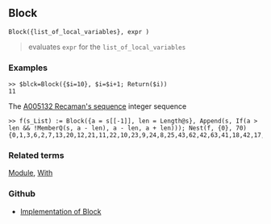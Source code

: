 ## Block

```
Block({list_of_local_variables}, expr )
```

> evaluates `expr` for the `list_of_local_variables`

### Examples

```
>> $blck=Block({$i=10}, $i=$i+1; Return($i))
11
```

The [A005132 Recaman's sequence](http://oeis.org/A005132) integer sequence

```
>> f(s_List) := Block({a = s[[-1]], len = Length@s}, Append(s, If(a > len && !MemberQ(s, a - len), a - len, a + len))); Nest(f, {0}, 70) 
{0,1,3,6,2,7,13,20,12,21,11,22,10,23,9,24,8,25,43,62,42,63,41,18,42,17,43,16,44,15,45,14,46,79,113,78,114,77,39,78,38,79,37,80,36,81,35,82,34,83,33,84,32,85,31,86,30,87,29,88,28,89,27,90,26,91,157,224,156,225,155}
```

### Related terms 
[Module](Module.md), [With](With.md) 

### Github

* [Implementation of Block](https://github.com/axkr/symja_android_library/blob/master/symja_android_library/matheclipse-core/src/main/java/org/matheclipse/core/builtin/Programming.java#L242) 
